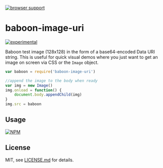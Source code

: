 [![browser support](https://ci.testling.com/mattdesl/baboon-image-uri.png)](https://ci.testling.com/mattdesl/baboon-image-uri)

# baboon-image-uri

[![experimental](http://badges.github.io/stability-badges/dist/experimental.svg)](http://github.com/badges/stability-badges)

Baboon test image (128x128) in the form of a base64-encoded Data URI string. This is useful for quick visual demos where you just want to get an image on screen via CSS or the `Image` object. 

```js
var baboon = require('baboon-image-uri')

//append the image to the body when ready
var img = new Image()
img.onload = function() {
	document.body.appendChild(img)
}
img.src = baboon
```

## Usage

[![NPM](https://nodei.co/npm/baboon-image-uri.png)](https://nodei.co/npm/baboon-image-uri/)

## License

MIT, see [LICENSE.md](http://github.com/mattdesl/baboon-image-uri/blob/master/LICENSE.md) for details.
